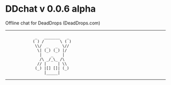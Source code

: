 # DDchat v 0.0.6 alpha
Offline chat for DeadDrops (DeadDrops.com)

---------------------------------------------------
                 _   _______   _
                ( ) /       \ ( )
                 \\/  _   _  \//
                  \| (_) (_) |/
                   |    _    |
                   /\ _/_\_ /\
                  // |     | \\
                 (_) |[] []| (_)
                     |_____|
---------------------------------------------------
